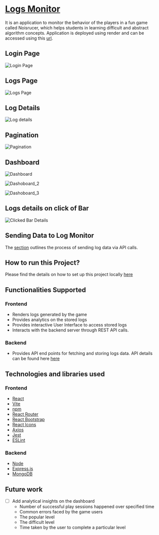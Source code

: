 # [Logs Monitor](https://game-monitor.onrender.com/)

It is an application to monitor the behavior of the players in a fun game called Noisrucer,
which helps students in learning difficult and abstract algorithm concepts. Application is deployed using render and can be accessed using this [url](https://game-monitor.onrender.com/).
## Login Page
![Login Page](https://github.com/DiptiPrabhavale11/Game-Monitor-React/assets/113642858/f13571b9-fe90-4048-9ba5-9a41c3392691)

## Logs Page
![Logs Page](https://github.com/DiptiPrabhavale11/Game-Monitor-React/assets/113642858/95527c43-f6e2-4733-a1d5-66996811bcb0)

## Log Details
![Log details](https://github.com/DiptiPrabhavale11/Game-Monitor-React/assets/113642858/dc190114-1e2e-49fb-94e7-cd5d23c97297)

## Pagination
![Pagination](https://github.com/DiptiPrabhavale11/Game-Monitor-React/assets/113642858/5e216852-c214-4e88-970c-193245d1be82)

## Dashboard
![Dashboard](https://github.com/DiptiPrabhavale11/Game-Monitor-React/assets/113642858/4ebbe626-d185-4f3e-9dd4-c3f7fb4ae352)

![Dashoboard_2](https://github.com/DiptiPrabhavale11/Game-Monitor-React/assets/113642858/a76db4d0-ef20-4ce5-a930-44f87b38255f)

![Dashoboard_3](https://github.com/DiptiPrabhavale11/Game-Monitor-React/assets/113642858/6f9877d6-f839-4c15-93e6-3957809e0095)

## Logs details on click of Bar
![Clicked Bar Details](https://github.com/DiptiPrabhavale11/Game-Monitor-React/assets/113642858/97457f94-8c09-468f-9189-12c00f33d2d8)

## Sending Data to Log Monitor
 The [section](Documentation/C%23Adaptor.md) outlines the process of sending log 
 data via API calls.

## How to run this Project?

Please find the details on how to set up this project locally [here](Documentation/ProjectSetup.md)

## Functionalities Supported

### Frontend
- Renders logs generated by the game
- Provides analytics on the stored logs
- Provides interactive User Interface to access stored logs
- Interacts with the backend server through REST API calls.
  
### Backend
- Provides API end points for fetching and storing logs data. API details can be found here [here](Documentation/APIDetails.md)

## Technologies and libraries used

### Frontend

- [React](https://react.dev/)
- [Vite](https://vitejs.dev/guide/)
- [npm](https://docs.npmjs.com/getting-started/what-is-npm)
- [React Router](https://v5.reactrouter.com/web/guides/quick-start)
- [React Bootstrap](https://react-bootstrap.github.io/getting-started/introduction)
- [React Icons](https://react-icons.github.io/react-icons/search?q=loca)
- [Axios](https://github.com/axios/axios)
- [Jest](https://jestjs.io/docs/getting-started)
- [ESLint](https://eslint.org/docs/latest/use/getting-started)

### Backend

- [Node](https://nodejs.org/docs/)
- [Express.js](https://expressjs.com/)
- [MongoDB](https://www.mongodb.com/docs/)
  
## Future work

- [ ] Add analytical insights on the dashboard 
    - Number of successful play sessions happened over specified time
    - Common errors faced by the game users
    - The popular level
    - The difficult level
    -  Time taken by the user to complete a particular level
